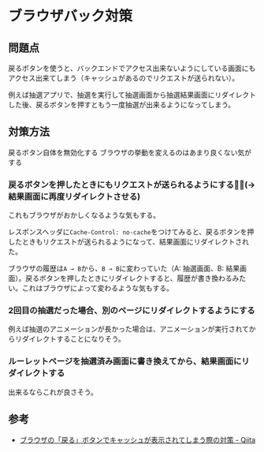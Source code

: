 # ブラウザバック対策

## 問題点

戻るボタンを使うと、バックエンドでアクセス出来ないようにしている画面にもアクセス出来てしまう（キャッシュがあるのでリクエストが送られない）。

例えば抽選アプリで、抽選を実行して抽選画面から抽選結果画面にリダイレクトした後、戻るボタンを押すともう一度抽選が出来るようになってしまう。

## 対策方法

戻るボタン自体を無効化する
ブラウザの挙動を変えるのはあまり良くない気がする

### 戻るボタンを押したときにもリクエストが送られるようにする(→結果画面に再度リダイレクトさせる)

これもブラウザがおかしくなるような気もする。

レスポンスヘッダに`Cache-Control: no-cache`をつけてみると、戻るボタンを押したときもリクエストが送られるようになって、結果画面にリダイレクトされた。

ブラウザの履歴は`A → B`から、`B → B`に変わっていた（A: 抽選画面、B: 結果画面）。戻るボタンを押したときにリダイレクトすると、履歴が書き換わるみたい。これはブラウザによって変わるような気もする。

### 2回目の抽選だった場合、別のページにリダイレクトするようにする

例えば抽選のアニメーションが長かった場合は、アニメーションが実行されてからリダイレクトすることになりそう。

### ルーレットページを抽選済み画面に書き換えてから、結果画面にリダイレクトする

出来るならこれが良さそう。

## 参考

- [ブラウザの「戻る」ボタンでキャッシュが表示されてしまう際の対策 - Qiita](https://qiita.com/shibe23/items/79f950061457ff1a7687)
